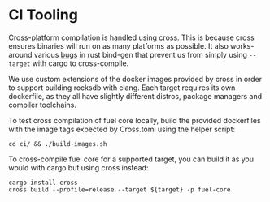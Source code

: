 CI Tooling
===

Cross-platform compilation is handled using [cross](https://github.com/cross-rs/cross). 
This is because cross ensures binaries will run on as many platforms as possible. 
It also works-around various [bugs](https://github.com/rust-lang/rust-bindgen/issues/1229) 
in rust bind-gen that prevent us from simply using `--target` with cargo to cross-compile.

We use custom extensions of the docker images provided by cross 
in order to support building rocksdb with clang. Each target requires its own dockerfile,
as they all have slightly different distros, package managers and compiler toolchains.

To test cross compilation of fuel core locally, build the provided dockerfiles
with the image tags expected by Cross.toml using the helper script: 

```shell
cd ci/ && ./build-images.sh
```

To cross-compile fuel core for a supported target, you can build it as you
would with cargo but using cross instead:

```shell
cargo install cross
cross build --profile=release --target ${target} -p fuel-core
```
